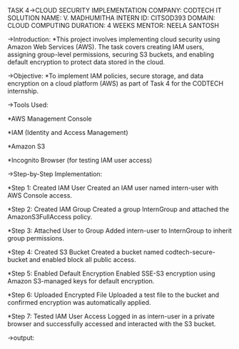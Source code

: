 TASK 4->CLOUD SECURITY IMPLEMENTATION
COMPANY: CODTECH IT SOLUTION 
NAME: V. MADHUMITHA
INTERN ID: CITSOD393
DOMAIN: CLOUD COMPUTING 
DURATION: 4 WEEKS 
MENTOR: NEELA SANTOSH

->Introduction:
*This project involves implementing cloud security using Amazon Web Services (AWS). The task covers creating IAM users, assigning group-level permissions, securing S3 buckets, and enabling default encryption to protect data stored in the cloud.

 
->Objective:
*To implement IAM policies, secure storage, and data encryption on a cloud platform (AWS) as part of Task 4 for the CODTECH internship.

->Tools Used:

*AWS Management Console

*IAM (Identity and Access Management)

*Amazon S3

*Incognito Browser (for testing IAM user access)

->Step-by-Step Implementation:

*Step 1: Created IAM User
Created an IAM user named intern-user with AWS Console access.

*Step 2: Created IAM Group
Created a group InternGroup and attached the AmazonS3FullAccess policy.

*Step 3: Attached User to Group
Added intern-user to InternGroup to inherit group permissions.

*Step 4: Created S3 Bucket
Created a bucket named codtech-secure-bucket and enabled block all public access.

*Step 5: Enabled Default Encryption
Enabled SSE-S3 encryption using Amazon S3-managed keys for default encryption.

*Step 6: Uploaded Encrypted File
Uploaded a test file to the bucket and confirmed encryption was automatically applied.

*Step 7: Tested IAM User Access
Logged in as intern-user in a private browser and successfully accessed and interacted with the S3 bucket.

->output:



